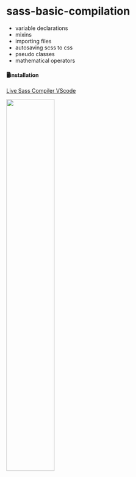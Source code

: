# sass-basic-compilation

* variable declarations
* mixins
* importing files
* autosaving scss to css
* pseudo classes
* mathematical operators

####  🖥️installation 
[Live Sass Compiler VScode](https://github.com/ritwickdey/vscode-live-sass-compiler)

<p align="left"><img src="https://upload.wikimedia.org/wikipedia/commons/thumb/9/96/Sass_Logo_Color.svg/1200px-Sass_Logo_Color.svg.png" width="50%"></p>
